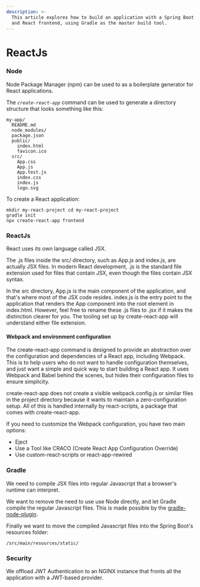 ```yaml
---
description: >-
  This article explores how to build an application with a Spring Boot backend
  and React frontend, using Gradle as the master build tool.
---
```


# ReactJs

### Node

Node Package Manager (npm) can be used to as a boilerplate generator for React applications. &#x20;

The _`create-react-app`_ command can be used to generate a directory structure that looks something like this:

```
my-app/
  README.md
  node_modules/
  package.json
  public/
    index.html
    favicon.ico
  src/
    App.css
    App.js
    App.test.js
    index.css
    index.js
    logo.svg
```

To create a React application:

```
mkdir my-react-project cd my-react-project 
gradle init 
npx create-react-app frontend 
```

### ReactJs

React uses its own language called JSX.

The .js files inside the src/ directory, such as App.js and index.js, are actually JSX files. In modern React development, .js is the standard file extension used for files that contain JSX, even though the files contain JSX syntax.&#x20;

In the src directory, App.js is the main component of the application, and that's where most of the JSX code resides. index.js is the entry point to the application that renders the App component into the root element in index.html. However, feel free to rename these .js files to .jsx if it makes the distinction clearer for you. The tooling set up by create-react-app will understand either file extension.

#### Webpack and environment configuration

The create-react-app command is designed to provide an abstraction over the configuration and dependencies of a React app, including Webpack. This is to help users who do not want to handle configuration themselves, and just want a simple and quick way to start building a React app. It uses Webpack and Babel behind the scenes, but hides their configuration files to ensure simplicity.

create-react-app does not create a visible webpack.config.js or similar files in the project directory because it wants to maintain a zero-configuration setup. All of this is handled internally by react-scripts, a package that comes with create-react-app.

If you need to customize the Webpack configuration, you have two main options:

* Eject
* Use a Tool like CRACO (Create React App Configuration Override)
* Use custom-react-scripts or react-app-rewired



### Gradle

We need to compile JSX files into  regular Javascript that a browser's runtime can interpret.&#x20;

We want to remove the need to use use Node directly, and let Gradle compile the regular Javascript files. This is made possible by the [gradle-node-plugin](https://github.com/node-gradle/gradle-node-plugin/blob/main/docs/usage.md).

Finally we want to move the compiled Javascript files into the Spring Boot's resources folder:

```
/src/main/resources/static/
```



### Security

We offload JWT Authentication to an NGINX instance that fronts all the application with a JWT-based provider.

